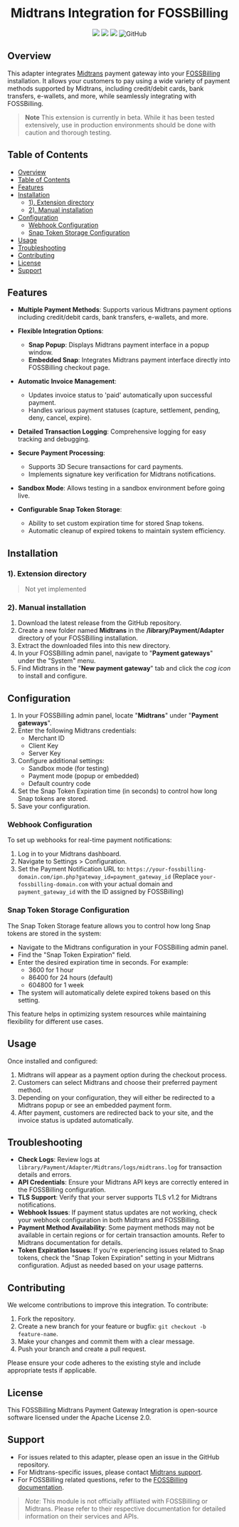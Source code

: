 <div align="center">
  <h1>Midtrans Integration for FOSSBilling</h1>
  <img src="https://img.shields.io/github/v/release/FZFR/Midtrans-FOSSBilling?include_prereleases&sort=semver&display_name=release&style=flat">
  <img src="https://img.shields.io/github/downloads/FZFR/Midtrans-FOSSBilling/total?style=flat">
  <img src="https://img.shields.io/github/repo-size/FZFR/Midtrans-FOSSBilling">
  <img alt="GitHub" src="https://img.shields.io/github/license/FZFR/Midtrans-FOSSBilling?style=flat">  
</div>

## Overview

This adapter integrates [Midtrans](https://midtrans.com) payment gateway into your [FOSSBilling](https://fossbilling.org) installation. It allows your customers to pay using a wide variety of payment methods supported by Midtrans, including credit/debit cards, bank transfers, e-wallets, and more, while seamlessly integrating with FOSSBilling.

> **Note**
> This extension is currently in beta. While it has been tested extensively, use in production environments should be done with caution and thorough testing.

## Table of Contents

- [Overview](#overview)
- [Table of Contents](#table-of-contents)
- [Features](#features)
- [Installation](#installation)
  - [1). Extension directory](#1-extension-directory)
  - [2). Manual installation](#2-manual-installation)
- [Configuration](#configuration)
  - [Webhook Configuration](#webhook-configuration)
  - [Snap Token Storage Configuration](#snap-token-storage-configuration)
- [Usage](#usage)
- [Troubleshooting](#troubleshooting)
- [Contributing](#contributing)
- [License](#license)
- [Support](#support)

## Features

- **Multiple Payment Methods**: Supports various Midtrans payment options including credit/debit cards, bank transfers, e-wallets, and more.

- **Flexible Integration Options**:
  - **Snap Popup**: Displays Midtrans payment interface in a popup window.
  - **Embedded Snap**: Integrates Midtrans payment interface directly into FOSSBilling checkout page.

- **Automatic Invoice Management**:
  - Updates invoice status to 'paid' automatically upon successful payment.
  - Handles various payment statuses (capture, settlement, pending, deny, cancel, expire).

- **Detailed Transaction Logging**: Comprehensive logging for easy tracking and debugging.

- **Secure Payment Processing**:
  - Supports 3D Secure transactions for card payments.
  - Implements signature key verification for Midtrans notifications.

- **Sandbox Mode**: Allows testing in a sandbox environment before going live.

- **Configurable Snap Token Storage**: 
  - Ability to set custom expiration time for stored Snap tokens.
  - Automatic cleanup of expired tokens to maintain system efficiency.

## Installation
### 1). Extension directory
> Not yet implemented

### 2). Manual installation
1. Download the latest release from the GitHub repository.
2. Create a new folder named **Midtrans** in the **/library/Payment/Adapter** directory of your FOSSBilling installation.
3. Extract the downloaded files into this new directory.
4. In your FOSSBilling admin panel, navigate to "**Payment gateways**" under the "System" menu.
5. Find Midtrans in the "**New payment gateway**" tab and click the *cog icon* to install and configure.

## Configuration

1. In your FOSSBilling admin panel, locate "**Midtrans**" under "**Payment gateways**".
2. Enter the following Midtrans credentials:
   - Merchant ID
   - Client Key
   - Server Key
3. Configure additional settings:
   - Sandbox mode (for testing)
   - Payment mode (popup or embedded)
   - Default country code
4. Set the Snap Token Expiration time (in seconds) to control how long Snap tokens are stored.
5. Save your configuration.

### Webhook Configuration

To set up webhooks for real-time payment notifications:

1. Log in to your Midtrans dashboard.
2. Navigate to Settings > Configuration.
3. Set the Payment Notification URL to:
   `https://your-fossbilling-domain.com/ipn.php?gateway_id=payment_gateway_id`
   (Replace `your-fossbilling-domain.com` with your actual domain and `payment_gateway_id` with the ID assigned by FOSSBilling)

### Snap Token Storage Configuration

The Snap Token Storage feature allows you to control how long Snap tokens are stored in the system:

- Navigate to the Midtrans configuration in your FOSSBilling admin panel.
- Find the "Snap Token Expiration" field.
- Enter the desired expiration time in seconds. For example:
  - 3600 for 1 hour
  - 86400 for 24 hours (default)
  - 604800 for 1 week
- The system will automatically delete expired tokens based on this setting.

This feature helps in optimizing system resources while maintaining flexibility for different use cases.

## Usage

Once installed and configured:

1. Midtrans will appear as a payment option during the checkout process.
2. Customers can select Midtrans and choose their preferred payment method.
3. Depending on your configuration, they will either be redirected to a Midtrans popup or see an embedded payment form.
4. After payment, customers are redirected back to your site, and the invoice status is updated automatically.

## Troubleshooting

- **Check Logs**: Review logs at `library/Payment/Adapter/Midtrans/logs/midtrans.log` for transaction details and errors.
- **API Credentials**: Ensure your Midtrans API keys are correctly entered in the FOSSBilling configuration.
- **TLS Support**: Verify that your server supports TLS v1.2 for Midtrans notifications.
- **Webhook Issues**: If payment status updates are not working, check your webhook configuration in both Midtrans and FOSSBilling.
- **Payment Method Availability**: Some payment methods may not be available in certain regions or for certain transaction amounts. Refer to Midtrans documentation for details.
- **Token Expiration Issues**: If you're experiencing issues related to Snap tokens, check the "Snap Token Expiration" setting in your Midtrans configuration. Adjust as needed based on your usage patterns.

## Contributing

We welcome contributions to improve this integration. To contribute:

1. Fork the repository.
2. Create a new branch for your feature or bugfix: `git checkout -b feature-name`.
3. Make your changes and commit them with a clear message.
4. Push your branch and create a pull request.

Please ensure your code adheres to the existing style and include appropriate tests if applicable.

## License

This FOSSBilling Midtrans Payment Gateway Integration is open-source software licensed under the Apache License 2.0.

## Support

- For issues related to this adapter, please open an issue in the GitHub repository.
- For Midtrans-specific issues, please contact [Midtrans support](https://support.midtrans.com/).
- For FOSSBilling related questions, refer to the [FOSSBilling documentation](https://docs.fossbilling.org/).

> *Note*: This module is not officially affiliated with FOSSBilling or Midtrans. Please refer to their respective documentation for detailed information on their services and APIs.